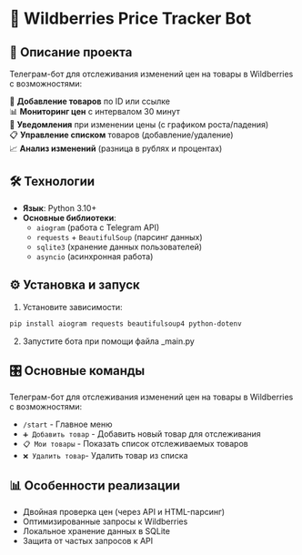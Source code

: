 # 🤖 Wildberries Price Tracker Bot

## 📌 Описание проекта
Телеграм-бот для отслеживания изменений цен на товары в Wildberries с возможностями:

🛒 **Добавление товаров** по ID или ссылке  
📊 **Мониторинг цен** с интервалом 30 минут  
🔔 **Уведомления** при изменении цены (с графиком роста/падения)  
📋 **Управление списком** товаров (добавление/удаление)  
📈 **Анализ изменений** (разница в рублях и процентах)  

## 🛠 Технологии
- **Язык**: Python 3.10+
- **Основные библиотеки**:
  - `aiogram` (работа с Telegram API)
  - `requests` + `BeautifulSoup` (парсинг данных)
  - `sqlite3` (хранение данных пользователей)
  - `asyncio` (асинхронная работа)

## ⚙️ Установка и запуск
1. Установите зависимости:
```bash
pip install aiogram requests beautifulsoup4 python-dotenv
```
2. Запустите бота при помощи файла _main.py

## 🎛 Основные команды
Телеграм-бот для отслеживания изменений цен на товары в Wildberries с возможностями:

  - `/start` - Главное меню
  - `➕ Добавить товар` - Добавить новый товар для отслеживания
  - `📋 Мои товары` - Показать список отслеживаемых товаров
  - `❌ Удалить товар`- Удалить товар из списка

## 📊 Особенности реализации
  - Двойная проверка цен (через API и HTML-парсинг)
  - Оптимизированные запросы к Wildberries 
  - Локальное хранение данных в SQLite 
  - Защита от частых запросов к API

